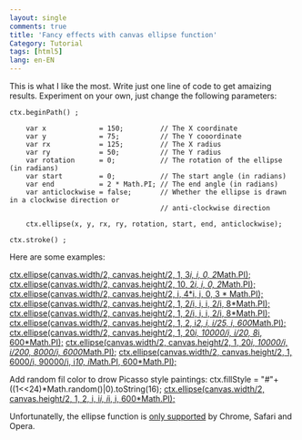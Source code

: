 ```yaml
---
layout: single
comments: true
title: 'Fancy effects with canvas ellipse function'
Category: Tutorial
tags: [html5]
lang: en-EN
---
```


This is what I like the most. Write just one line of code to get amaizing results. Experiment on your own, just change the following parameters:

```html5
ctx.beginPath() ;

    var x             = 150;         // The X coordinate
    var y             = 75;          // The Y cooordinate
    var rx            = 125;         // The X radius
    var ry            = 50;          // The Y radius
    var rotation      = 0;           // The rotation of the ellipse (in radians)
    var start         = 0;           // The start angle (in radians)
    var end           = 2 * Math.PI; // The end angle (in radians)
    var anticlockwise = false;       // Whether the ellipse is drawn in a clockwise direction or
                                     // anti-clockwise direction
    
    ctx.ellipse(x, y, rx, ry, rotation, start, end, anticlockwise);

ctx.stroke() ;
```

Here are some examples: 

[ctx.ellipse(canvas.width/2, canvas.height/2, 1, 3*i, i, 0, 2*Math.PI);](https://solipsyzm.pl/demo/index.html)
[ctx.ellipse(canvas.width/2, canvas.height/2, 10, 2*i, i, 0, 2*Math.PI);](https://solipsyzm.pl/demo/index2.html)
[ctx.ellipse(canvas.width/2, canvas.height/2, i, 4*i, i, 0, 3 * Math.PI);](https://solipsyzm.pl/demo/index3.html)
[ctx.ellipse(canvas.width/2, canvas.height/2, 1, 2/i, i, i, 2/i, 8*Math.PI);](https://solipsyzm.pl/demo/index4.html)
[ctx.ellipse(canvas.width/2, canvas.height/2, 1, 2/i, i, i, 2/i, 8*Math.PI);](https://solipsyzm.pl/demo/index5.html)
[ctx.ellipse(canvas.width/2, canvas.height/2, 1, 2, i*2, i, i/25, i, 600*Math.PI);](https://solipsyzm.pl/demo/index6.html)
[ctx.ellipse(canvas.width/2, canvas.height/2, 1, 20*i, 10000/i, i/20, 8*i, 600*Math.PI);](https://solipsyzm.pl/demo/index7.html)
[ctx.ellipse(canvas.width/2, canvas.height/2, 1, 20*i, 10000/i, i/200, 8000/i, 6000*Math.PI);](https://solipsyzm.pl/demo/index8.html)
[ctx.ellipse(canvas.width/2, canvas.height/2, 1, 6000/i, 90000/i, i*10, i*Math.PI, 600*Math.PI);](https://solipsyzm.pl/demo/index9.html)

Add random fil color to drow Picasso style paintings:
ctx.fillStyle = "#"+((1<<24)*Math.random()|0).toString(16);
[ctx.ellipse(canvas.width/2, canvas.height/2, 1, 2, i, i*i, i*i, i, 600*Math.PI);](https://solipsyzm.pl/demo/index10.html)

Unfortunatelly, the ellipse function is [only supported](http://caniuse.com/#search=ellipse) by Chrome, Safari and Opera. 
